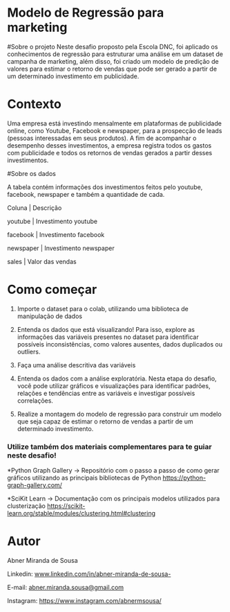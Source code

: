 # Modelo de Regressão para marketing

#Sobre o projeto
Neste desafio proposto pela Escola DNC, foi aplicado os conhecimentos de regressão para estruturar uma
análise em um dataset de campanha de marketing, além disso, foi criado um
modelo de predição de valores para estimar o retorno de vendas que pode ser gerado
a partir de um determinado investimento em publicidade.

# Contexto

Uma empresa está investindo mensalmente em plataformas de publicidade online,
como Youtube, Facebook e newspaper, para a prospecção de leads (pessoas
interessadas em seus produtos). A fim de acompanhar o desempenho desses
investimentos, a empresa registra todos os gastos com publicidade e todos os retornos
de vendas gerados a partir desses investimentos.


#Sobre os dados

A tabela contém informações dos investimentos feitos pelo youtube, facebook,
newspaper e também a quantidade de cada.

Coluna | Descrição

youtube | Investimento youtube

facebook | Investimento facebook

newspaper | Investimento newspaper

sales | Valor das vendas

# Como começar

1. Importe o dataset para o colab, utilizando uma biblioteca de manipulação de dados

2. Entenda os dados que está visualizando! Para isso, explore as informações das variáveis presentes no dataset para identificar possíveis inconsistências, como valores ausentes, dados duplicados ou outliers.

3. Faça uma análise descritiva das variáveis

4. Entenda os dados com a análise exploratória. Nesta etapa do desafio, você pode utilizar gráficos e visualizações para identificar padrões, relações e tendências entre as variáveis e investigar possíveis correlações.

5. Realize a montagem do modelo de regressão para construir um modelo que seja capaz de estimar o retorno de vendas a partir de um determinado investimento.

### Utilize também dos materiais complementares para te guiar neste desafio!

*Python Graph Gallery → Repositório com o passo a passo de como gerar gráficos utilizando as principais bibliotecas de Python
https://python-graph-gallery.com/

*SciKit Learn → Documentação com os principais modelos utilizados para clusterização
https://scikit-learn.org/stable/modules/clustering.html#clustering

# Autor
Abner Miranda de Sousa

Linkedin:
www.linkedin.com/in/abner-miranda-de-sousa-

E-mail:
abner.miranda.sousa@gmail.com

Instagram:
https://www.instagram.com/abnermsousa/

